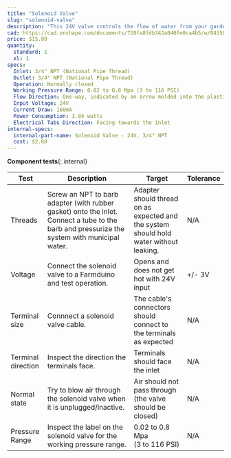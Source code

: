 ```yaml
---
title: "Solenoid Valve"
slug: "solenoid-valve"
description: "This 24V valve controls the flow of water from your garden hose to FarmBot's tubing."
cad: https://cad.onshape.com/documents/728fa8fdb342a040fe0ca4b5/w/0435033a7c78b02e71d0f721/e/606587525c24e29d5fbecb65?renderMode=0&uiState=6255dcc646b4a5023f0aeca8
price: $15.00
quantity:
  standard: 1
  xl: 1
specs:
  Inlet: 3/4" NPT (National Pipe Thread)
  Outlet: 3/4" NPT (National Pipe Thread)
  Operation: Normally closed
  Working Pressure Range: 0.02 to 0.8 Mpa (3 to 116 PSI)
  Flow Direction: One-way, indicated by an arrow molded into the plastic
  Input Voltage: 24V
  Current Draw: 160mA
  Power Consumption: 3.84 watts
  Electrical Tabs Direction: Facing towards the inlet
internal-specs:
  internal-part-name: Solenoid Valve - 24V, 3/4" NPT
  cost: $2.60
---
```


**Component tests**{:.internal}

|Test         |Description  |Target       |Tolerance    |
|-------------|-------------|-------------|-------------|
|Threads      |Screw an NPT to barb adapter (with rubber gasket) onto the inlet. Connect a tube to the barb and pressurize the system with municipal water.|Adapter should thread on as expected and the system should hold water without leaking.|N/A
|Voltage      |Connect the solenoid valve to a Farmduino and test operation.|Opens and does not get hot with 24V input|+/- 3V
|Terminal size|Connnect a solenoid valve cable.|The cable's connectors should connect to the terminals as expected|N/A
|Terminal direction|Inspect the direction the terminals face.|Terminals should face the inlet|N/A
|Normal state |Try to blow air through the solenoid valve when it is unplugged/inactive.|Air should not pass through (the valve should be closed)|N/A
|Pressure Range|Inspect the label on the solenoid valve for the working pressure range.|0.02 to 0.8 Mpa<br>(3 to 116 PSI)|N/A
